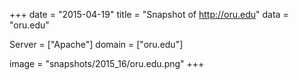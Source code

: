 
+++
date = "2015-04-19"
title = "Snapshot of http://oru.edu"
data = "oru.edu"

Server = ["Apache"]
domain = ["oru.edu"]

  image = "snapshots/2015_16/oru.edu.png"
+++
#
